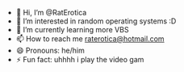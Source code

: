 - 👋 Hi, I’m @RatErotica
- 👀 I’m interested in random operating systems :D
- 🌱 I’m currently learning more VBS
- 📫 How to reach me raterotica@hotmail.com
- 😄 Pronouns: he/him
- ⚡ Fun fact: uhhhh i play the video gam

<!---
RatErotica/RatErotica is a ✨ special ✨ repository because its `README.md` (this file) appears on your GitHub profile.
You can click the Preview link to take a look at your changes.
--->
